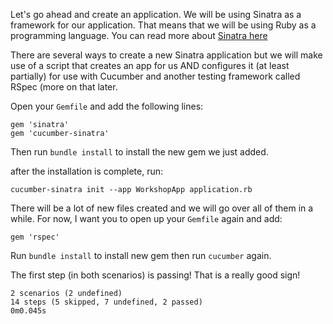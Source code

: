 Let's go ahead and create an application. We will be using Sinatra as a framework for our application. That means that we will be using Ruby as a
programming language. You can read more about [Sinatra here](http://www.sinatrarb.com/)

There are several ways to create a new Sinatra application but we will make use of a
script that creates an app for us AND configures it (at least partially) for use with Cucumber and another testing framework called RSpec (more on that later.

Open your `Gemfile` and add the following lines:
```
gem 'sinatra'
gem 'cucumber-sinatra'
```

Then run `bundle install` to install the new gem we just added.

after the installation is complete, run:

```
cucumber-sinatra init --app WorkshopApp application.rb
```

There will be a lot of new files created and we will go over all of them in a while. For now, I want you to open up your `Gemfile` again and add:

```
gem 'rspec'
```

Run `bundle install` to install new gem then run `cucumber` again.

The first step (in both scenarios) is passing! That is a really good sign!

```
2 scenarios (2 undefined)
14 steps (5 skipped, 7 undefined, 2 passed)
0m0.045s
```
